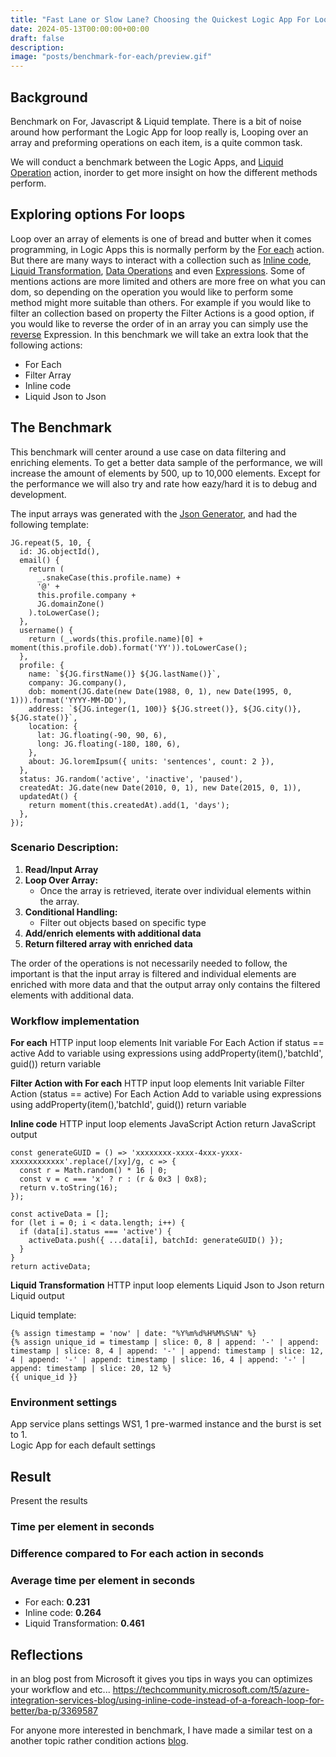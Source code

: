 ```yaml
---
title: "Fast Lane or Slow Lane? Choosing the Quickest Logic App For Loop!🏎️"
date: 2024-05-13T00:00:00+00:00
draft: false
description: 
image: "posts/benchmark-for-each/preview.gif"
---
```


## Background
Benchmark on For, Javascript & Liquid template.
There is a bit of noise around how performant the Logic App for loop really is, 
Looping over an array and preforming operations on each item, is a quite common task.

We will conduct a benchmark between the Logic Apps, and [Liquid Operation](https://learn.microsoft.com/en-us/azure/logic-apps/logic-apps-enterprise-integration-liquid-transform?tabs=consumption) action, inorder to get more insight on how the different methods perform.

## Exploring options For loops
Loop over an array of elements is one of bread and butter when it comes programming, in Logic Apps this is normally perform by the [For each](https://learn.microsoft.com/en-us/azure/logic-apps/logic-apps-control-flow-loops?tabs=consumption#foreach-loop) action. But there are many ways to interact with a collection such as [Inline code](https://learn.microsoft.com/en-us/azure/logic-apps/logic-apps-add-run-inline-code?tabs=consumption), [Liquid Transformation](https://learn.microsoft.com/en-us/azure/logic-apps/logic-apps-enterprise-integration-liquid-transform?tabs=consumption), [Data Operations](https://learn.microsoft.com/en-us/azure/logic-apps/logic-apps-perform-data-operations?tabs=consumption) and even [Expressions](https://learn.microsoft.com/en-us/azure/logic-apps/workflow-definition-language-functions-reference). Some of mentions actions are more limited and others are more free on what you can dom, so depending on the operation you would like to perform some method might more suitable than others. 
For example if you would like to filter an collection based on property the Filter Actions is a good option, if you would like to reverse the order of in an array you can simply use the [reverse](https://learn.microsoft.com/en-us/azure/logic-apps/workflow-definition-language-functions-reference#reverse) Expression. 
In this benchmark we will take an extra look that the following actions:
- For Each
- Filter Array
- Inline code
- Liquid Json to Json

## The Benchmark
This benchmark will center around a use case on data filtering and enriching elements. To get a better data sample of the performance, we will increase the amount of elements by 500, up to 10,000 elements. Except for the performance we will also try and rate how eazy/hard it is to debug and development.

The input arrays was generated with the <a href="https://json-generator.com/" target="_blank" rel="noopener noreferrer">Json Generator</a>, and had the following template:
```
JG.repeat(5, 10, {
  id: JG.objectId(),
  email() {
    return (
      _.snakeCase(this.profile.name) +
      '@' +
      this.profile.company +
      JG.domainZone()
    ).toLowerCase();
  },
  username() {
    return (_.words(this.profile.name)[0] + moment(this.profile.dob).format('YY')).toLowerCase();
  },
  profile: {
    name: `${JG.firstName()} ${JG.lastName()}`,
    company: JG.company(),
    dob: moment(JG.date(new Date(1988, 0, 1), new Date(1995, 0, 1))).format('YYYY-MM-DD'),
    address: `${JG.integer(1, 100)} ${JG.street()}, ${JG.city()}, ${JG.state()}`,
    location: {
      lat: JG.floating(-90, 90, 6),
      long: JG.floating(-180, 180, 6),
    },
    about: JG.loremIpsum({ units: 'sentences', count: 2 }),
  },
  status: JG.random('active', 'inactive', 'paused'),
  createdAt: JG.date(new Date(2010, 0, 1), new Date(2015, 0, 1)),
  updatedAt() {
    return moment(this.createdAt).add(1, 'days');
  },
});
```

### Scenario Description:
1. **Read/Input Array**
2. **Loop Over Array:**
   - Once the array is retrieved, iterate over individual elements within the array.
3. **Conditional Handling:**
   - Filter out objects based on specific type
4. **Add/enrich elements with additional data**
5. **Return filtered array with enriched data**

The order of the operations is not necessarily needed to follow, the important is that the input array is filtered and individual elements are enriched with more data and that the output array only contains the filtered elements with additional data.  

### Workflow implementation

__For each__
HTTP input loop elements
Init variable
For Each Action
    if status == active
        Add to variable using expressions using addProperty(item(),'batchId', guid())
return variable

__Filter Action with For each__
HTTP input loop elements
Init variable
Filter Action (status == active)
For Each Action
        Add to variable using expressions using addProperty(item(),'batchId', guid())
return variable

__Inline code__
HTTP input loop elements
JavaScript Action
return JavaScript output

```
const generateGUID = () => 'xxxxxxxx-xxxx-4xxx-yxxx-xxxxxxxxxxxx'.replace(/[xy]/g, c => {
  const r = Math.random() * 16 | 0;
  const v = c === 'x' ? r : (r & 0x3 | 0x8);
  return v.toString(16);
});

const activeData = [];
for (let i = 0; i < data.length; i++) {
  if (data[i].status === 'active') {
    activeData.push({ ...data[i], batchId: generateGUID() });
  }
}
return activeData;
```

__Liquid Transformation__
HTTP input loop elements
Liquid Json to Json
return Liquid output

Liquid template:
```
{% assign timestamp = 'now' | date: "%Y%m%d%H%M%S%N" %}
{% assign unique_id = timestamp | slice: 0, 8 | append: '-' | append: timestamp | slice: 8, 4 | append: '-' | append: timestamp | slice: 12, 4 | append: '-' | append: timestamp | slice: 16, 4 | append: '-' | append: timestamp | slice: 20, 12 %}
{{ unique_id }}
```
### Environment settings
App service plans settings WS1, 1 pre-warmed instance and the burst is set to 1.  
Logic App for each default settings

## Result
Present the results
### Time per element in seconds
### Difference compared to For each action in seconds
### Average time per element in seconds
- For each: __0.231__
- Inline code: __0.264__
- Liquid Transformation: __0.461__

## Reflections

in an blog post from Microsoft it gives you tips in ways you can optimizes your workflow and etc...
https://techcommunity.microsoft.com/t5/azure-integration-services-blog/using-inline-code-instead-of-a-foreach-loop-for-better/ba-p/3369587

For anyone more interested in benchmark, I have made a similar test on a another topic rather condition actions [blog](/posts/benchmark-condition/). 